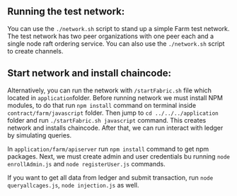## Running the test network:

You can use the `./network.sh` script to stand up a simple Farm test network. The test network has two peer organizations with one peer each and a single node raft ordering service. You can also use the `./network.sh` script to create channels. 


## Start network and install chaincode:

Alternatively, you can run the network with `/startFabric.sh` file which located in `application`folder.
Before running network we must install NPM modules, to do that run `npm install` command on terminal inside `contract/farm/javascript` folder. Then jump to `cd ../../../application` folder and run `./startFabric.sh javascript` command. This creates network and installs chaincode. After that, we can run interact with ledger by simulating queries. 

In `application/farm/apiserver` run `npm install` command to get npm packages. Next, we must create admin and user credentials bu running `node enrollAdmin.js` and `node registerUser.js` commands. 

If you want to get all data from ledger and submit transaction, run `node queryallcages.js`, `node injection.js` as well.
